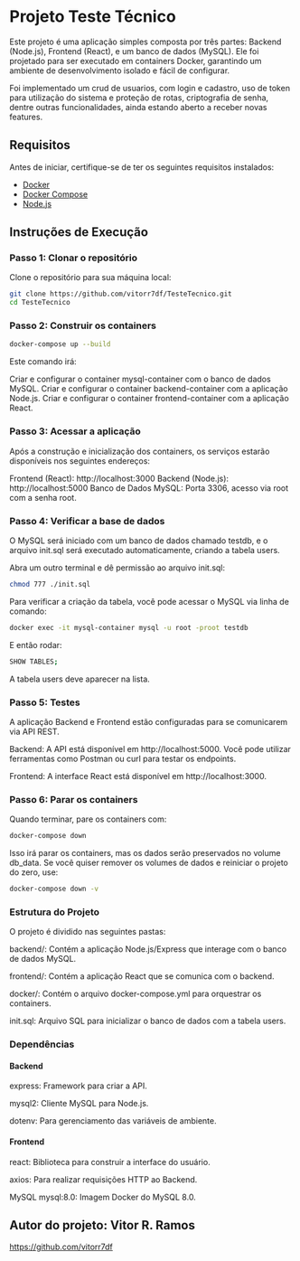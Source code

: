 # Projeto Teste Técnico

Este projeto é uma aplicação simples composta por três partes: Backend (Node.js), Frontend (React), e um banco de dados (MySQL). Ele foi projetado para ser executado em containers Docker, garantindo um ambiente de desenvolvimento isolado e fácil de configurar.

Foi implementado um crud de usuarios, com login e cadastro, uso de token para utilização do sistema e proteção de rotas, criptografia de senha, dentre outras funcionalidades, ainda estando aberto a receber novas features.

## Requisitos

Antes de iniciar, certifique-se de ter os seguintes requisitos instalados:

- [Docker](https://www.docker.com/get-started)
- [Docker Compose](https://docs.docker.com/compose/install/)
- [Node.js](https://nodejs.org/)

## Instruções de Execução

### Passo 1: Clonar o repositório

Clone o repositório para sua máquina local:

```bash
git clone https://github.com/vitorr7df/TesteTecnico.git
cd TesteTecnico
```

### Passo 2: Construir os containers

```bash
docker-compose up --build
```

Este comando irá:

Criar e configurar o container mysql-container com o banco de dados MySQL.
Criar e configurar o container backend-container com a aplicação Node.js.
Criar e configurar o container frontend-container com a aplicação React.

### Passo 3: Acessar a aplicação

Após a construção e inicialização dos containers, os serviços estarão disponíveis nos seguintes endereços:

Frontend (React): http://localhost:3000
Backend (Node.js): http://localhost:5000
Banco de Dados MySQL: Porta 3306, acesso via root com a senha root.

### Passo 4: Verificar a base de dados

O MySQL será iniciado com um banco de dados chamado testdb, e o arquivo init.sql será executado automaticamente, criando a tabela users.

Abra um outro terminal e dê permissão ao arquivo init.sql:

```bash
chmod 777 ./init.sql
```

Para verificar a criação da tabela, você pode acessar o MySQL via linha de comando:

```bash
docker exec -it mysql-container mysql -u root -proot testdb
```

E então rodar:

```bash
SHOW TABLES;
```

A tabela users deve aparecer na lista.

### Passo 5: Testes

A aplicação Backend e Frontend estão configuradas para se comunicarem via API REST.

Backend: A API está disponível em http://localhost:5000. Você pode utilizar ferramentas como Postman ou curl para testar os endpoints.

Frontend: A interface React está disponível em http://localhost:3000.

### Passo 6: Parar os containers

Quando terminar, pare os containers com:

```bash
docker-compose down
```

Isso irá parar os containers, mas os dados serão preservados no volume db_data. Se você quiser remover os volumes de dados e reiniciar o projeto do zero, use:

```bash
docker-compose down -v
```

### Estrutura do Projeto

O projeto é dividido nas seguintes pastas:

backend/: Contém a aplicação Node.js/Express que interage com o banco de dados MySQL.

frontend/: Contém a aplicação React que se comunica com o backend.

docker/: Contém o arquivo docker-compose.yml para orquestrar os containers.

init.sql: Arquivo SQL para inicializar o banco de dados com a tabela users.

### Dependências

#### Backend

express: Framework para criar a API.

mysql2: Cliente MySQL para Node.js.

dotenv: Para gerenciamento das variáveis de ambiente.

#### Frontend

react: Biblioteca para construir a interface do usuário.

axios: Para realizar requisições HTTP ao Backend.

MySQL
mysql:8.0: Imagem Docker do MySQL 8.0.

## Autor do projeto: Vitor R. Ramos

https://github.com/vitorr7df
